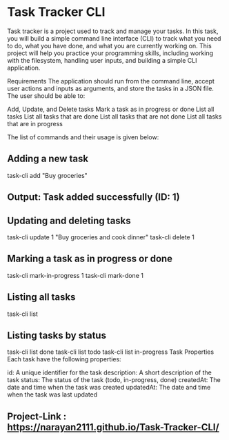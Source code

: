# Task Tracker CLI

Task tracker is a project used to track and manage your tasks. In this task, you will build a simple command line interface (CLI) to track what you need to do, what you have done, and what you are currently working on. This project will help you practice your programming skills, including working with the filesystem, handling user inputs, and building a simple CLI application.

Requirements
The application should run from the command line, accept user actions and inputs as arguments, and store the tasks in a JSON file. The user should be able to:

Add, Update, and Delete tasks
Mark a task as in progress or done
List all tasks
List all tasks that are done
List all tasks that are not done
List all tasks that are in progress

The list of commands and their usage is given below:

## Adding a new task
task-cli add "Buy groceries"
## Output: Task added successfully (ID: 1)

## Updating and deleting tasks
task-cli update 1 "Buy groceries and cook dinner"
task-cli delete 1

## Marking a task as in progress or done
task-cli mark-in-progress 1
task-cli mark-done 1

## Listing all tasks
task-cli list

## Listing tasks by status
task-cli list done
task-cli list todo
task-cli list in-progress
Task Properties
Each task have the following properties:

id: A unique identifier for the task
description: A short description of the task
status: The status of the task (todo, in-progress, done)
createdAt: The date and time when the task was created
updatedAt: The date and time when the task was last updated

## Project-Link : https://narayan2111.github.io/Task-Tracker-CLI/
